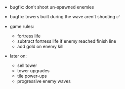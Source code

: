- bugfix: don't shoot un-spawned enemies

- bugfix: towers built during the wave aren't shooting ✅

- game rules:

  - fortress life
  - subtract fortress life if enemy reached finish line
  - add gold on enemy kill

- later on:
  - sell tower
  - tower upgrades
  - tile power-ups
  - progressive enemy waves
